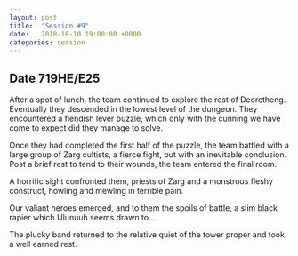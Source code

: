 ```yaml
---
layout: post
title:  "Session #9"
date:   2018-10-10 19:00:00 +0000
categories: session
---
```


## Date 719HE/E25
After a spot of lunch, the team continued to explore the rest of Deorctheng. Eventually they descended in the lowest level of the dungeon.  They encountered a fiendish lever puzzle, which only with the cunning we have come to expect did they manage to solve.

Once they had completed the first half of the puzzle, the team battled with a large group of Zarg cultists, a fierce fight, but with an inevitable conclusion. Post a brief rest to tend to their wounds, the team entered the final room. 

A horrific sight confronted them, priests of Zarg and a monstrous fleshy construct, howling and mewling in terrible pain.

Our valiant heroes emerged, and to them the spoils of battle, a slim black rapier which Ulunuuh seems drawn to…

The plucky band returned to the relative quiet of the tower proper and took a well earned rest.

